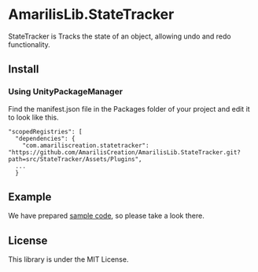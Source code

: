 # AmarilisLib.StateTracker
StateTracker is Tracks the state of an object, allowing undo and redo functionality.

## Install
### Using UnityPackageManager
Find the manifest.json file in the Packages folder of your project and edit it to look like this.
```
"scopedRegistries": [
  "dependencies": {
    "com.amariliscreation.statetracker": "https://github.com/AmarilisCreation/AmarilisLib.StateTracker.git?path=src/StateTracker/Assets/Plugins",
  ...
  }
```

## Example
We have prepared [sample code](https://github.com/AmarilisCreation/AmarilisLib.StateTracker/tree/master/src/StateTracker/Assets/StateTrackerExample.cs), so please take a look there.

## License
This library is under the MIT License.